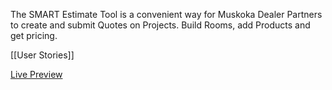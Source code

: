 The SMART Estimate Tool is a convenient way for Muskoka Dealer Partners to create and submit Quotes on Projects. Build Rooms, add Products and get pricing.

[[User Stories]]

[Live Preview](https://muskoka-estimate.azurewebsites.net/)